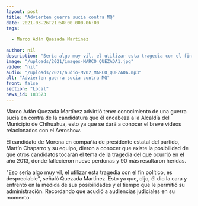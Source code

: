 ```yaml
---
layout: post
title: "Advierten guerra sucia contra MQ"
date: 2021-03-26T21:58:00.000-06:00
tags:
  
  - Marco Adán Quezada Martínez
  
author: nil
description: "Sería algo muy vil, el utilizar esta tragedia con el fin político, es despreciable, señaló abanderado morenista."
image: "/uploads/2021/images-MARCO_QUEZADA1.jpg"
video: "nil"
audio: "/uploads/2021/audio-MV02_MARCO_QUEZADA.mp3"
alt: "Advierten guerra sucia contra MQ"
front: false
section: "Local"
news_id: 183573
---
```


Marco Adán Quezada Martínez advirtió tener conocimiento de una guerra sucia en contra de la candidatura que él encabeza a la Alcaldía del Municipio de Chihuahua, esto ya que se dará a conocer el breve videos relacionados con el Aeroshow.

El candidato de Morena en compañía de presidente estatal del partido, Martín Chaparro y su equipo, dieron a conocer que existe la posibilidad de que otros candidatos tocarán el tema de la tragedia del que ocurrió en el año 2013, donde fallecieron nueve perdonas y 90 más resultaron heridas.

"Eso sería algo muy vil, el utilizar esta tragedia con el fin político, es despreciable", señaló Quezada Martínez. Esto ya que, dijo, él dio la cara y enfrentó en la medida de sus posibilidades y el tiempo que le permitió su administración. Recordando que acudió a audiencias judiciales en su momento.
